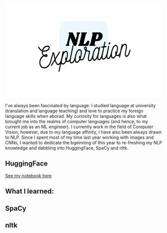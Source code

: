 <p align="center">
  <img width="700" height="300" src="https://github.com/HeleneFabia/nlp-exploration/blob/main/images/NLP%20Exploration.png">
</p>

I've always been fascinated by language. I studied language at university (translation and language teaching) and love to practice my foreign language skills when aborad. My curiosity for languages is also what brought me into the realms of computer languages (and hence, to my current job as an ML engineer). I currently work in the field of Computer Vision, however, due to my language affinity, I have also been always drawn to NLP. Since I spent most of my time last year working with images and CNNs, I wanted to dedicate the bgeinning of this year to re-freshing my NLP knowledge and dabbling into HuggingFace, SpaCy and nltk. 

## HuggingFace

[See my notebook here]()


What I learned: 
- 

## SpaCy

## nltk
